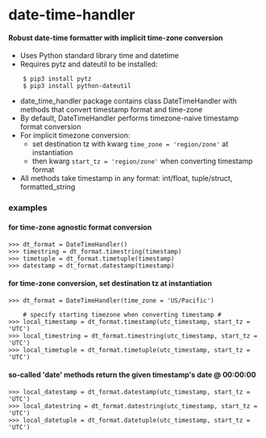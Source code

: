 # date-time-handler

#### Robust date-time formatter with implicit time-zone conversion ####


- Uses Python standard library time and datetime
- Requires pytz and dateutil to be installed:
```
    $ pip3 install pytz
    $ pip3 install python-dateutil
```
- date_time_handler package contains class DateTimeHandler with methods that convert timestamp format and time-zone
- By default, DateTimeHandler performs timezone-naive timestamp format conversion
- For implicit timezone conversion:
    - set destination tz with kwarg ```time_zone = 'region/zone'``` at instantiation
    - then kwarg ```start_tz = 'region/zone'``` when converting timestamp format
- All methods take timestamp in any format: int/float, tuple/struct, formatted_string


### examples ###

#### for time-zone agnostic format conversion ####
```
>>> dt_format = DateTimeHandler()
>>> timestring = dt_format.timestring(timestamp)
>>> timetuple = dt_format.timetuple(timestamp)
>>> datestamp = dt_format.datestamp(timestamp)
```

#### for time-zone conversion, set destination tz at instantiation ####
```
>>> dt_format = DateTimeHandler(time_zone = 'US/Pacific')

    # specify starting timezone when converting timestamp #
>>> local_timestamp = dt_format.timestamp(utc_timestamp, start_tz = 'UTC')
>>> local_timestring = dt_format.timestring(utc_timestamp, start_tz = 'UTC')
>>> local_timetuple = dt_format.timetuple(utc_timestamp, start_tz = 'UTC')
```

#### so-called 'date' methods return the given timestamp's date @ 00:00:00 ####
```
>>> local_datestamp = dt_format.datestamp(utc_timestamp, start_tz = 'UTC')
>>> local_datestring = dt_format.datestring(utc_timestamp, start_tz = 'UTC')
>>> local_datetuple = dt_format.datetuple(utc_timestamp, start_tz = 'UTC')
```